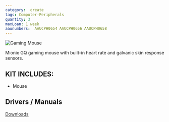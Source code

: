 ```yaml
---
category:  create
tags: Computer-Peripherals
quantity: 3
maxLoan: 1 week
aaunumbers:  AAUCPH0654 AAUCPH0656 AAUCPH0658
---
```

![Gaming Mouse](https://s3.eu-north-1.amazonaws.com/foeniks-component-storage-staging/product/56bd8b96-bc2e-478f-b122-2a18eaeb7ccd/63442ccc5ba6df882c8d8dfa/280x280.jpg)

Mionix GQ gaming mouse with built-in heart rate and galvanic skin response sensors.
## KIT INCLUDES:
-  Mouse

## Drivers / Manuals
[Downloads](https://support.mionix.net/hc/en-us/categories/201849106-Software-Firmware-Downloads)




